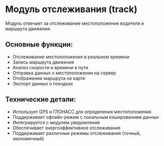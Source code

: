 # Модуль отслеживания (track)

Модуль отвечает за отслеживание местоположения водителя и маршрута движения.

## Основные функции:
- Отслеживание местоположения в реальном времени
- Запись маршрута движения
- Анализ скорости и времени в пути
- Отправка данных о местоположении на сервер
- Отображение маршрута на карте
- Экспорт данных о поездках

## Технические детали:
- Использует GPS и ГЛОНАСС для определения местоположения
- Поддерживает офлайн-режим с локальным кэшированием данных
- Интегрируется с модулем уведомлений
- Обеспечивает энергоэффективное отслеживание
- Поддерживает различные режимы отслеживания (точный, экономичный) 
